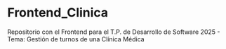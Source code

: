 # Frontend_Clinica
Repositorio con el Frontend para el T.P. de Desarrollo de Software 2025 - Tema: Gestión de turnos de una Clínica Médica
